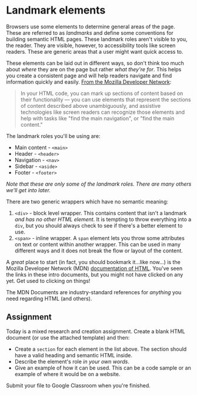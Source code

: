 # Landmark elements

Browsers use some elements to determine general areas of the page. These are referred to as _landmarks_ and define some conventions for building semantic HTML pages. These landmark roles aren't visible to you, the reader. They are visible, however, to accessibility tools like screen readers. These are generic areas that a user might want quick access to.

These elements can be laid out in different ways, so don't think too much about _where_ they are on the page but rather _what they're for_. This helps you create a consistent page and will help readers navigate and find information quickly and easily. [From the Mozilla Developer Network](https://developer.mozilla.org/en-US/docs/Learn/HTML/Introduction_to_HTML/Document_and_website_structure):

> In your HTML code, you can mark up sections of content based on their functionality — you can use elements that represent the sections of content described above unambiguously, and assistive technologies like screen readers can recognize those elements and help with tasks like "find the main navigation", or "find the main content."

The landmark roles you'll be using are:

- Main content - `<main>`
- Header - `<header>`
- Navigation - `<nav>`
- Sidebar - `<aside>`
- Footer - `<footer>`

_Note that these are only some of the landmark roles. There are many others we'll get into later._


There are two generic wrappers which have no semantic meaning:

1. `<div>` - block level wrapper. This contains content that isn't a landmark _and has no other HTML element._ It is tempting to throw everything into a `div`, but you should always check to see if there's a better element to use.
2. `<span>` - inline wrapper. A `span` element lets you throw some attributes on text or content within another wrapper. This can be used in many different ways and it does not break the flow or layout of the content.

A _great_ place to start (in fact, you should bookmark it...like now...) is the Mozilla Developer Network (MDN) [documentation of HTML](https://developer.mozilla.org/en-US/docs/Web/HTML/Element). You've seen the links in these intro documents, but you might not have clicked on any yet. Get used to clicking on things!

The MDN Documents are industry-standard references for _anything_ you need regarding HTML (and others).

## Assignment

Today is a mixed research and creation assignment. Create a blank HTML document (or use the attached template) and then:

- Create a `section` for each element in the list above. The section should have a valid heading and semantic HTML inside.
- Describe the element's role _in your own words_.
- Give an example of how it can be used. This can be a code sample or an example of where it would be on a website.

Submit your file to Google Classroom when you're finished.
